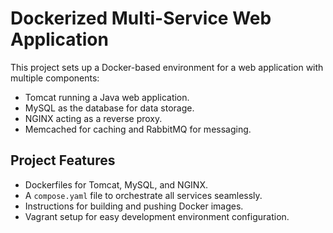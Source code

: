 # Dockerized Multi-Service Web Application
This project sets up a Docker-based environment for a web application with multiple components:
- Tomcat running a Java web application.
- MySQL as the database for data storage.
- NGINX acting as a reverse proxy.
- Memcached for caching and RabbitMQ for messaging.
## Project Features
- Dockerfiles for Tomcat, MySQL, and NGINX.
- A `compose.yaml` file to orchestrate all services seamlessly.
- Instructions for building and pushing Docker images.
- Vagrant setup for easy development environment configuration.
